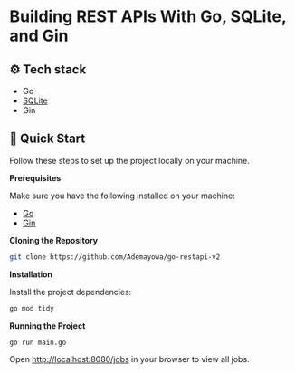 # Building REST APIs With Go, SQLite, and Gin</h2>

## <a name="tech-stack">⚙️ Tech stack</a>

- Go
- [SQLite](https://github.com/glebarez/go-sqlite)
- Gin

## <a name="quick-start">🤸 Quick Start</a>

Follow these steps to set up the project locally on your machine.

**Prerequisites**

Make sure you have the following installed on your machine:

- [Go](https://go.dev/doc/install)
- [Gin](https://gin-gonic.com/docs/quickstart/)

**Cloning the Repository**

```bash
git clone https://github.com/Ademayowa/go-restapi-v2
```

**Installation**

Install the project dependencies:

```bash
go mod tidy
```

**Running the Project**

```bash
go run main.go
```

Open [http://localhost:8080/jobs](http://localhost:8080/jobs) in your browser to view all jobs.
